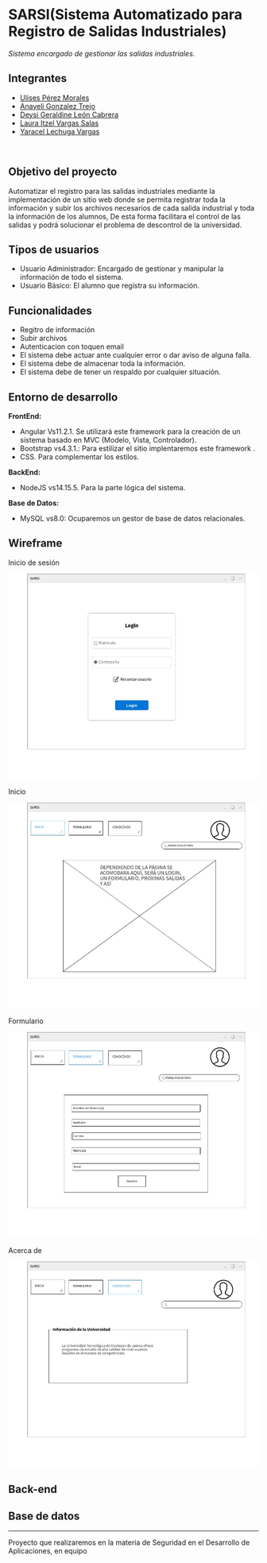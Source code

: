 # SARSI(Sistema Automatizado para Registro de Salidas Industriales)
_Sistema encargado de gestionar las salidas industriales._

## Integrantes

* [Ulises Pérez Morales](https://github.com/upm1) 
* [Anayeli Gonzalez Trejo](https://github.com/ana14624)  
* [Deysi Geraldine León Cabrera](https://github.com/geraldineleon)
* [Laura Itzel Vargas Salas](https://github.com/Lau16Itzel)
* [Yaracel Lechuga Vargas](https://github.com/Yaracel0599)
<br>

## Objetivo del proyecto
Automatizar el registro para las salidas industriales mediante la implementación de un sitio web donde se permita registrar toda la información y subir los archivos necesarios de cada salida industrial y toda la información de los alumnos, De esta forma facilitara el control de las salidas y podrá solucionar el problema de descontrol de la universidad.
<br>
## Tipos de usuarios
* Usuario Administrador: Encargado de gestionar y manipular la información de todo el sistema.
* Usuario Básico: El alumno que registra su información.
## Funcionalidades
* Regitro de información
* Subir archivos
* Autenticacion con toquen email
* El sistema debe actuar ante cualquier error o dar aviso de alguna falla.
* El sistema debe de almacenar toda la información.
* El sistema debe de tener un respaldo por cualquier situación.

## Entorno de desarrollo
<strong>FrontEnd:</strong>
* Angular Vs11.2.1. Se utilizará este framework para la creación de un sistema basado en MVC (Modelo, Vista, Controlador).
* Bootstrap vs4.3.1.: Para estilizar el sitio implentaremos este framework .
* CSS. Para complementar los estilos.

<strong>BackEnd:</strong>
* NodeJS vs14.15.5. Para la parte lógica del sistema.

<strong>Base de Datos:</strong>
* MySQL vs8.0: Ocuparemos un gestor de base de datos relacionales.

## Wireframe
<p>Inicio de sesión</p>
<p align="center"><img src="https://github.com/upm1/Propuesta_Proyecto_SDA/blob/main/login.jfif"/></p>

<p>Inicio</p>
<p align="center"><img src="https://github.com/upm1/Propuesta_Proyecto_SDA/blob/main/Inicio.jfif"/></p>

<p>Formulario</p>
<p align="center"><img src="https://github.com/upm1/Propuesta_Proyecto_SDA/blob/main/formulario.jfif"/></p>

<p>Acerca de</p>
<p align="center"><img src="https://github.com/upm1/Propuesta_Proyecto_SDA/blob/main/conocenos.jfif"/></p>

## Back-end

## Base de datos

<hr>
Proyecto que realizaremos en la materia de Seguridad en el Desarrollo de Aplicaciones, en equipo
